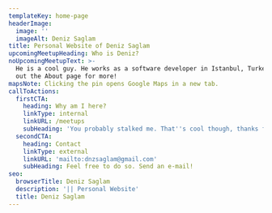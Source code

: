 ```yaml
---
templateKey: home-page
headerImage:
  image: ''
  imageAlt: Deniz Saglam
title: Personal Website of Deniz Saglam
upcomingMeetupHeading: Who is Deniz?
noUpcomingMeetupText: >-
  He is a cool guy. He works as a software developer in Istanbul, Turkey. Check
  out the About page for more!
mapsNote: Clicking the pin opens Google Maps in a new tab.
callToActions:
  firstCTA:
    heading: Why am I here?
    linkType: internal
    linkURL: /meetups
    subHeading: 'You probably stalked me. That''s cool though, thanks for checking out!'
  secondCTA:
    heading: Contact
    linkType: external
    linkURL: 'mailto:dnzsaglam@gmail.com'
    subHeading: Feel free to do so. Send an e-mail!
seo:
  browserTitle: Deniz Saglam
  description: '|| Personal Website'
  title: Deniz Saglam
---
```


